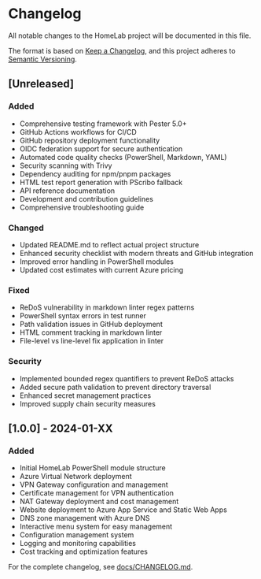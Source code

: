 # Changelog

All notable changes to the HomeLab project will be documented in this file.

The format is based on [Keep a Changelog](https://keepachangelog.com/en/1.0.0/),
and this project adheres to [Semantic Versioning](https://semver.org/spec/v2.0.0.html).

## [Unreleased]

### Added
- Comprehensive testing framework with Pester 5.0+
- GitHub Actions workflows for CI/CD
- GitHub repository deployment functionality
- OIDC federation support for secure authentication
- Automated code quality checks (PowerShell, Markdown, YAML)
- Security scanning with Trivy
- Dependency auditing for npm/pnpm packages
- HTML test report generation with PScribo fallback
- API reference documentation
- Development and contribution guidelines
- Comprehensive troubleshooting guide

### Changed
- Updated README.md to reflect actual project structure
- Enhanced security checklist with modern threats and GitHub integration
- Improved error handling in PowerShell modules
- Updated cost estimates with current Azure pricing

### Fixed
- ReDoS vulnerability in markdown linter regex patterns
- PowerShell syntax errors in test runner
- Path validation issues in GitHub deployment
- HTML comment tracking in markdown linter
- File-level vs line-level fix application in linter

### Security
- Implemented bounded regex quantifiers to prevent ReDoS attacks
- Added secure path validation to prevent directory traversal
- Enhanced secret management practices
- Improved supply chain security measures

## [1.0.0] - 2024-01-XX

### Added
- Initial HomeLab PowerShell module structure
- Azure Virtual Network deployment
- VPN Gateway configuration and management
- Certificate management for VPN authentication
- NAT Gateway deployment and cost management
- Website deployment to Azure App Service and Static Web Apps
- DNS zone management with Azure DNS
- Interactive menu system for easy management
- Configuration management system
- Logging and monitoring capabilities
- Cost tracking and optimization features

For the complete changelog, see [docs/CHANGELOG.md](docs/CHANGELOG.md).